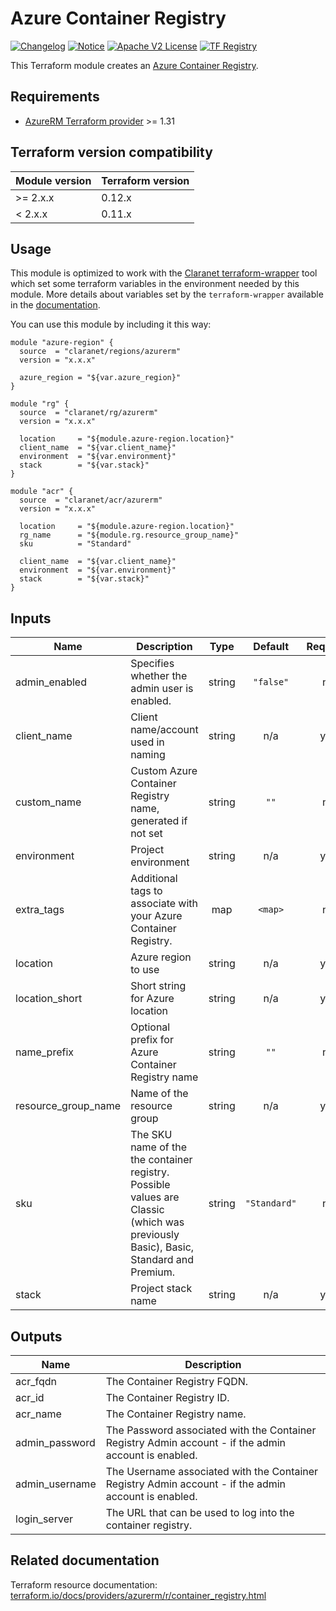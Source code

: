 # Azure Container Registry
[![Changelog](https://img.shields.io/badge/changelog-release-green.svg)](CHANGELOG.md) [![Notice](https://img.shields.io/badge/notice-copyright-yellow.svg)](NOTICE) [![Apache V2 License](https://img.shields.io/badge/license-Apache%20V2-orange.svg)](LICENSE) [![TF Registry](https://img.shields.io/badge/terraform-registry-blue.svg)](https://registry.terraform.io/modules/claranet/acr/azurerm/)

This Terraform module creates an [Azure Container Registry](https://docs.microsoft.com/en-us/azure/container-registry/).

## Requirements

* [AzureRM Terraform provider](https://www.terraform.io/docs/providers/azurerm/) >= 1.31

## Terraform version compatibility

| Module version | Terraform version |
|----------------|-------------------|
| >= 2.x.x       | 0.12.x            |
| <  2.x.x       | 0.11.x            |

## Usage

This module is optimized to work with the [Claranet terraform-wrapper](https://github.com/claranet/terraform-wrapper) tool
which set some terraform variables in the environment needed by this module.
More details about variables set by the `terraform-wrapper` available in the [documentation](https://github.com/claranet/terraform-wrapper#environment).

You can use this module by including it this way:

```hcl
module "azure-region" {
  source  = "claranet/regions/azurerm"
  version = "x.x.x"

  azure_region = "${var.azure_region}"
}

module "rg" {
  source  = "claranet/rg/azurerm"
  version = "x.x.x"

  location     = "${module.azure-region.location}"
  client_name  = "${var.client_name}"
  environment  = "${var.environment}"
  stack        = "${var.stack}"
}

module "acr" {
  source  = "claranet/acr/azurerm"
  version = "x.x.x"

  location     = "${module.azure-region.location}"
  rg_name      = "${module.rg.resource_group_name}"
  sku          = "Standard"

  client_name  = "${var.client_name}"
  environment  = "${var.environment}"
  stack        = "${var.stack}"
}
```

## Inputs

| Name | Description | Type | Default | Required |
|------|-------------|:----:|:-----:|:-----:|
| admin\_enabled | Specifies whether the admin user is enabled. | string | `"false"` | no |
| client\_name | Client name/account used in naming | string | n/a | yes |
| custom\_name | Custom Azure Container Registry name, generated if not set | string | `""` | no |
| environment | Project environment | string | n/a | yes |
| extra\_tags | Additional tags to associate with your Azure Container Registry. | map | `<map>` | no |
| location | Azure region to use | string | n/a | yes |
| location\_short | Short string for Azure location | string | n/a | yes |
| name\_prefix | Optional prefix for Azure Container Registry name | string | `""` | no |
| resource\_group\_name | Name of the resource group | string | n/a | yes |
| sku | The SKU name of the the container registry. Possible values are Classic (which was previously Basic), Basic, Standard and Premium. | string | `"Standard"` | no |
| stack | Project stack name | string | n/a | yes |

## Outputs

| Name | Description |
|------|-------------|
| acr\_fqdn | The Container Registry FQDN. |
| acr\_id | The Container Registry ID. |
| acr\_name | The Container Registry name. |
| admin\_password | The Password associated with the Container Registry Admin account - if the admin account is enabled. |
| admin\_username | The Username associated with the Container Registry Admin account - if the admin account is enabled. |
| login\_server | The URL that can be used to log into the container registry. |

## Related documentation

Terraform resource documentation: [terraform.io/docs/providers/azurerm/r/container_registry.html](https://www.terraform.io/docs/providers/azurerm/r/container_registry.html)
